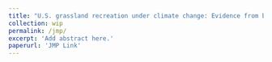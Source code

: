 ```yaml
---
title: "U.S. grassland recreation under climate change: Evidence from big data and weather" (Job Market Paper)
collection: wip
permalink: /jmp/
excerpt: 'Add abstract here.'
paperurl: 'JMP Link'
---
```

